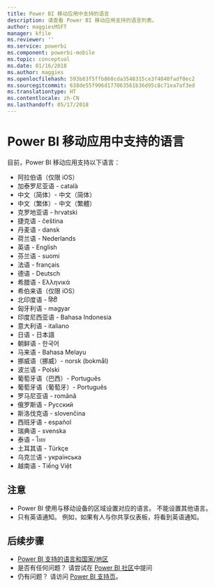 ```yaml
---
title: Power BI 移动应用中支持的语言
description: 请查看 Power BI 移动应用支持的语言列表。
author: maggiesMSFT
manager: kfile
ms.reviewer: ''
ms.service: powerbi
ms.component: powerbi-mobile
ms.topic: conceptual
ms.date: 01/16/2018
ms.author: maggies
ms.openlocfilehash: 593b83f5ffb868cda3548315ce3f4840fadf0ec2
ms.sourcegitcommit: 638de55f996d177063561b36d95c8c71ea7af3ed
ms.translationtype: HT
ms.contentlocale: zh-CN
ms.lasthandoff: 05/17/2018
---
```

# <a name="supported-languages-in-the-power-bi-mobile-apps"></a>Power BI 移动应用中支持的语言
目前，Power BI 移动应用支持以下语言：

* 阿拉伯语（仅限 iOS）
* 加泰罗尼亚语 - català
* 中文（简体）- 中文（简体）
* 中文（繁体）- 中文（繁體）
* 克罗地亚语 - hrvatski
* 捷克语 - čeština
* 丹麦语 - dansk
* 荷兰语 - Nederlands
* 英语 - English
* 芬兰语 - suomi
* 法语 - français
* 德语 - Deutsch
* 希腊语 - Ελληνικά
* 希伯来语（仅限 iOS）
* 北印度语 - हिंदी
* 匈牙利语 - magyar
* 印度尼西亚语 - Bahasa Indonesia
* 意大利语 - italiano
* 日语 - 日本語
* 朝鲜语 - 한국어
* 马来语 - Bahasa Melayu
* 挪威语（挪威）- norsk (bokmål)
* 波兰语 - Polski
* 葡萄牙语（巴西）- Português
* 葡萄牙语（葡萄牙）- Português
* 罗马尼亚语 - română
* 俄罗斯语 - Русский
* 斯洛伐克语 - slovenčina
* 西班牙语 - español
* 瑞典语 - svenska
* 泰语 - ไทย
* 土耳其语 - Türkçe
* 乌克兰语 - українська
* 越南语 - Tiếng Việt

## <a name="notes"></a>注意
* Power BI 使用与移动设备的区域设置对应的语言。 不能设置其他语言。
* 只有英语通知。 例如，如果有人与你共享仪表板，将看到英语通知。 

## <a name="next-steps"></a>后续步骤
* [Power BI 支持的语言和国家/地区](supported-languages-countries-regions.md)
* 是否有任何问题？ 请尝试在 [Power BI 社区](http://community.powerbi.com/)中提问
* 仍有问题？ 请访问 [Power BI 支持页](https://powerbi.microsoft.com/support/)。

